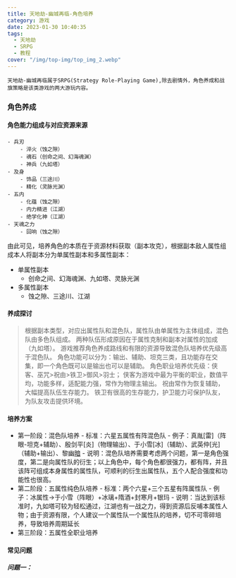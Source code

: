 ```yaml
---
title: 天地劫-幽城再临-角色培养
category: 游戏
date: 2023-01-30 10:40:35
tags:
  - 天地劫
  - SRPG
  - 教程
cover: "/img/top-img/top_img_2.webp"
---
```


<!--more-->

    天地劫-幽城再临属于SRPG(Strategy Role-Playing Game),除去剧情外，角色养成和战旗策略是该类游戏的两大游玩内容。

### 角色养成

#### 角色能力组成与对应资源来源

    - 兵刃
        - 淬火（蚀之隙）
        - 魂石（创命之间、幻海魂渊）
        - 神兵（九如塔）
    - 及身
        - 饰品（三途川）
        - 精化（灵脉光渊）
    - 五内
        - 化蕴（蚀之隙）
        - 内力精进（江湖）
        - 绝学化神（江湖）
    - 天魂之力
        - 回响（蚀之隙）

由此可见，培养角色的本质在于资源材料获取（副本攻克），根据副本敌人属性组成本人将副本分为单属性副本和多属性副本：

- 单属性副本
  - 创命之间、幻海魂渊、九如塔、灵脉光渊
- 多属性副本
  - 蚀之隙、三途川、江湖

#### 养成探讨

> 根据副本类型，对应出属性队和混色队，属性队由单属性为主体组成，混色队由多色队组成。
> 两种队伍形成原因在于属性克制和副本对属性的加成（九如塔）。
> 游戏推荐角色养成路线和有限的资源导致混色队培养优先级高于混色队。
> 角色功能可以分为：输出、辅助、坦克三类，且功能存在交集，即一个角色既可以是输出也可以是辅助。
> 角色职业培养优先级：侠客、巫咒>祝由>铁卫>御风>羽士；
> 侠客为游戏中最为平衡的职业，数值平均，功能多样，适配能力强，常作为物理主输出。
> 祝由常作为恢复辅助，大幅提高队伍生存能力。
> 铁卫有很高的生存能力，护卫能力可保护队友，为队友攻击提供环境。

#### 培养方案

- 第一阶段：混色队培养 - 标准：六星五属性有阵混色队 - 例子：真胤[雷]（阵眼-坦克+辅助）、殷剑平[炎]（物理输出）、于小雪[冰]（辅助）、武英仲[光]（辅助+输出）、黎幽[暗](辅助+输出) - 说明：混色队培养需要考虑两个问题，第一是角色强度，第二是向属性队的衍生；以上角色中，每个角色都很强力，都有阵，并且该阵可组成本身属性的属性队，可顺利的衍生出属性队，五个人配合强度和功能性也很高。
- 第二阶段：五属性纯色队培养 - 标准：两个六星+三个五星有阵属性队 - 例子：冰属性->于小雪（阵眼）+冰璃+隋酒+封寒月+银玛 - 说明：当达到该标准时，九如塔可较为轻松通过，江湖也有一战之力，得到资源后反哺本属性人物；由于资源有限，个人建议一个属性队一个属性队的培养，切不可零碎培养，导致培养周期延长
- 第三阶段：五属性全职业培养

#### 常见问题

##### 问题一：
